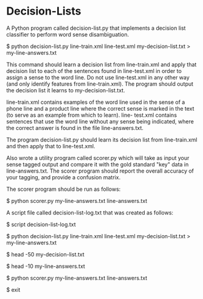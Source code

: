 # Decision-Lists
A Python program called decision-list.py that implements a decision list classifier to perform word sense disambiguation. 


$ python decision-list.py line-train.xml line-test.xml my-decision-list.txt > my-line-answers.txt

This command should learn a decision list from line-train.xml and apply that decision list to each of the sentences found in line-test.xml in order to assign a sense to the word line. Do not use line-test.xml in any other way (and only identify features from line-train.xml). The program should output the decision list it learns to my-decision-list.txt. 


line-train.xml contains examples of the word line used in the sense of a phone line and a product line where the correct sense is marked in the text (to serve as an example from which to learn). line- test.xml contains sentences that use the word line without any sense being indicated, where the correct answer is found in the file line-answers.txt. 


The program decision-list.py should learn its decision list from line-train.xml and then apply that to line-test.xml.


Also wrote a utility program called scorer.py which will take as input your sense tagged output and compare it with the gold standard "key" data in line-answers.txt. The scorer program should report the overall accuracy of your tagging, and provide a confusion matrix.


The scorer program should be run as follows:

$ python scorer.py my-line-answers.txt line-answers.txt

A script file called decision-list-log.txt that was created as follows:

$ script decision-list-log.txt

$ python decision-list.py line-train.xml line-test.xml my-decision-list.txt > my-line-answers.txt

$ head -50 my-decision-list.txt

$ head -10 my-line-answers.txt

$ python scorer.py my-line-answers.txt line-answers.txt

$ exit
